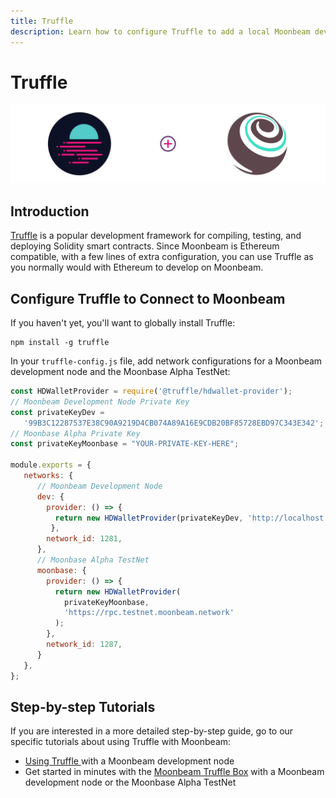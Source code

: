```yaml
---
title: Truffle
description: Learn how to configure Truffle to add a local Moonbeam development node and the Moonbase Alpha TestNet as networks for testing and deploying Solidity smart contracts.
---
```


# Truffle

![Intro diagram](/images/integrations/integrations-truffle-banner.png)

## Introduction

[Truffle](https://www.trufflesuite.com/truffle) is a popular development framework for compiling, testing, and deploying Solidity smart contracts. Since Moonbeam is Ethereum compatible, with a few lines of extra configuration, you can use Truffle as you normally would with Ethereum to develop on Moonbeam.

## Configure Truffle to Connect to Moonbeam

If you haven't yet, you'll want to globally install Truffle:

```
npm install -g truffle
```

In your `truffle-config.js` file, add network configurations for a Moonbeam development node and the Moonbase Alpha TestNet:

```javascript
const HDWalletProvider = require('@truffle/hdwallet-provider');
// Moonbeam Development Node Private Key
const privateKeyDev =
   '99B3C12287537E38C90A9219D4CB074A89A16E9CDB20BF85728EBD97C343E342';
// Moonbase Alpha Private Key
const privateKeyMoonbase = "YOUR-PRIVATE-KEY-HERE";

module.exports = {
   networks: {
      // Moonbeam Development Node
      dev: {
        provider: () => {
          return new HDWalletProvider(privateKeyDev, 'http://localhost:9933/')
         },
        network_id: 1281,
      },
      // Moonbase Alpha TestNet
      moonbase: {
        provider: () => {
          return new HDWalletProvider(
            privateKeyMoonbase,
            'https://rpc.testnet.moonbeam.network'
          );
        },
        network_id: 1287,
      }
   },
};
```

## Step-by-step Tutorials

If you are interested in a more detailed step-by-step guide, go to our specific tutorials about using Truffle with Moonbeam:

- [Using Truffle
](/tutorials/local-node/using-truffle/) with a Moonbeam development node
- Get started in minutes with the [Moonbeam Truffle Box](/tutorials/tools/trufflebox) with a Moonbeam development node or the Moonbase Alpha TestNet